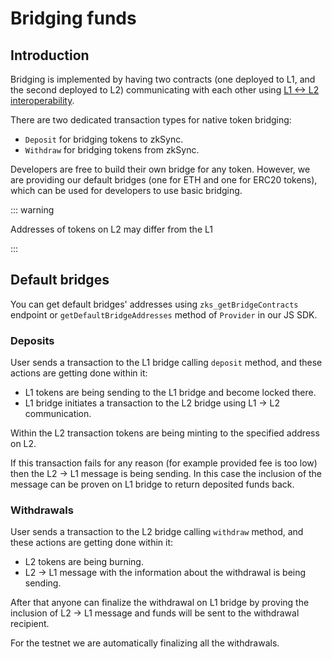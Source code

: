 # Bridging funds

## Introduction

Bridging is implemented by having two contracts 
(one deployed to L1, and the second deployed to L2)
communicating with each other using [L1 <-> L2 interoperability](./l1-l2-interop.md).

There are two dedicated transaction types for native token bridging:

- `Deposit` for bridging tokens to zkSync.
- `Withdraw` for bridging tokens from zkSync.

Developers are free to build their own bridge for any token.
However, we are providing our default bridges (one for ETH and one for ERC20 tokens), which can be used for developers to use basic bridging.

::: warning

Addresses of tokens on L2 may differ from the L1

:::


## Default bridges

You can get default bridges' addresses using `zks_getBridgeContracts` endpoint
or `getDefaultBridgeAddresses` method of `Provider` in our JS SDK.

### Deposits

User sends a transaction to the L1 bridge calling `deposit` method, and these actions are getting done within it:

- L1 tokens are being sending to the L1 bridge and become locked there.
- L1 bridge initiates a transaction to the L2 bridge using L1 -> L2 communication.

Within the L2 transaction tokens are being minting to the specified address on L2.

If this transaction fails for any reason (for example provided fee is too low)
then the L2 -> L1 message is being sending.
In this case the inclusion of the message can be proven on L1 bridge to return deposited funds back.

### Withdrawals

User sends a transaction to the L2 bridge calling `withdraw` method, and these actions are getting done within it:

- L2 tokens are being burning.
- L2 -> L1 message with the information about the withdrawal is being sending.

After that anyone can finalize the withdrawal on L1 bridge by proving the inclusion of L2 -> L1 message and funds will be sent to the withdrawal recipient.

For the testnet we are automatically finalizing all the withdrawals.
